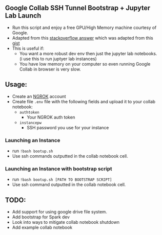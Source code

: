 ## Google Collab SSH Tunnel Bootstrap + Jupyter Lab Launch
- Run this script and enjoy a free GPU/High Memory machine courtesy of Google.
- Adapted from this [stackoverflow answer](https://stackoverflow.com/questions/48459804/how-can-i-ssh-to-google-colaboratory-vm/53252985#53252985) which was adapted from this [gist](https://gist.github.com/creotiv/d091515703672ec0bf1a6271336806f0)
- This is useful if:
  - You want a more robust dev env then just the jupyter lab notebooks. (i use this to run juptyer lab instances)
  - You have low memory on your computer so even running Google Collab in browser is very slow.
  

## Usage:
- Create an [NGROK](http://ngrok.com) account 
- Create file `.env` file with the following fields and upload it to your collab notebook:
  - `authtoken`
    - Your NGROK auth token 
  - `instancepw`
    - SSH password you use for your instance
### Launching an Instance 
- run ```!bash bootup.sh```
- Use ssh commands outputted in the collab notebook cell.
### Launching an Instance with bootstrap script
- run ```!bash bootup.sh [PATH TO BOOTSTRAP SCRIPT]```
- Use ssh command outputted in the collab notebook cell. 

## TODO:
- Add support for using google drive file system. 
- Add bootstrap for Spark dev
- Look into ways to mitigate collab notebook shutdown
- Add example collab notebook

